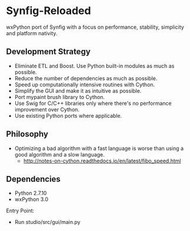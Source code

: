 Synfig-Reloaded
====================
wxPython port of Synfig with a focus on performance, stability, simplicity and platform nativity.

Development Strategy
--------------------
- Eliminate ETL and Boost. Use Python built-in modules as much as possible.
- Reduce the number of dependencies as much as possible.
- Speed up computationally intensive routines with Cython.
- Simplify the GUI and make it as intuitive as possible.
- Port mypaint brush library to Cython.
- Use Swig for C/C++ libraries only where there's no performance improvement over Cython.
- Use existing Python ports where applicable.

Philosophy
------------
- Optimizing a bad algorithm with a fast language is worse than using a good algorithm and a slow language.
  - http://notes-on-cython.readthedocs.io/en/latest/fibo_speed.html

Dependencies
--------------
- Python 2.7.10
- wxPython 3.0


Entry Point:
- Run studio/src/gui/main.py

